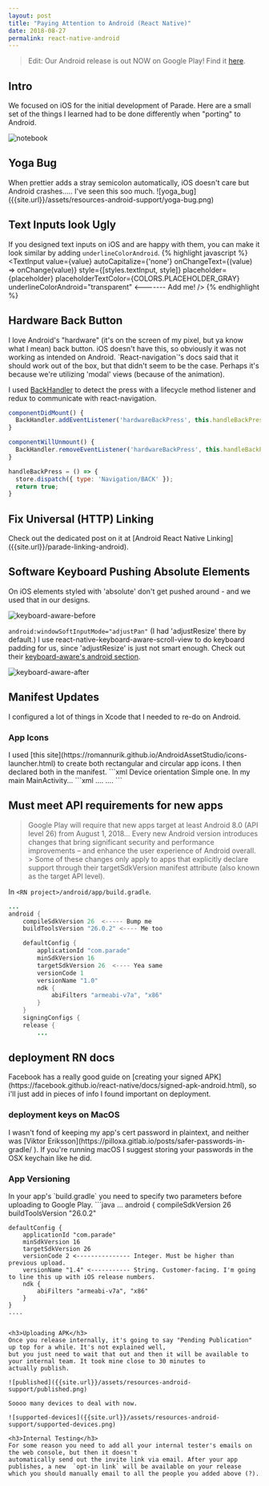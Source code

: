 ```yaml
---
layout: post
title: "Paying Attention to Android (React Native)"
date: 2018-08-27
permalink: react-native-android
---
```


> Edit: Our Android release is out NOW on Google Play! Find it [here](https://play.google.com/store/apps/details?id=com.parade).

<h2>Intro</h2>
We focused on iOS for the initial development of Parade. Here are a small set of the things I learned had to be done differently when "porting" to Android.

![notebook]({{site.url}}/assets/resources-android-support/notebook.png)

<h2>Yoga Bug</h2>
When prettier adds a stray semicolon automatically, iOS doesn't care but Android crashes..... I've seen this
soo much.
![yoga_bug]({{site.url}}/assets/resources-android-support/yoga-bug.png)

<h2>Text Inputs look Ugly</h2>

If you designed text inputs on iOS and are happy with them, you can make it look similar by adding `underlineColorAndroid`.
{% highlight javascript %}
<TextInput
value={value}
autoCapitalize={'none'}
onChangeText={(value) => onChange(value)}
style={[styles.textInput, style]}
placeholder={placeholder}
placeholderTextColor={COLORS.PLACEHOLDER_GRAY}
underlineColorAndroid="transparent" <------- Add me!
/>
{% endhighlight %}

<h2>Hardware Back Button</h2>
I love Android's "hardware" (it's on the screen of my pixel, but ya know what I mean) back button. iOS doesn't have this,
so obviously it was not working as intended on Android. `React-navigation`'s docs said that it should work out of the box,
but that didn't seem to be the case. Perhaps it's because we're utilizing 'modal' views (because of the animation).

I used [BackHandler](https://facebook.github.io/react-native/docs/backhandler) to detect the press with a lifecycle method
listener and redux to communicate with react-navigation.

```javascript
componentDidMount() {
  BackHandler.addEventListener('hardwareBackPress', this.handleBackPress);
}

componentWillUnmount() {
  BackHandler.removeEventListener('hardwareBackPress', this.handleBackPress);
}

handleBackPress = () => {
  store.dispatch({ type: 'Navigation/BACK' });
  return true;
}
```

<h2>Fix Universal (HTTP) Linking</h2>
 Check out the dedicated post on it at [Android React Native Linking]({{site.url}}/parade-linking-android).

 <h2>Software Keyboard Pushing Absolute Elements</h2>
 On iOS elements styled with 'absolute' don't get pushed around - and we used that in our designs.

![keyboard-aware-before]({{site.url}}/assets/resources-android-support/keyboard-aware-before.png)

`android:windowSoftInputMode="adjustPan"` (I had 'adjustResize' there by default.)
I use react-native-keyboard-aware-scroll-view to do keyboard padding for us, since
'adjustResize' is just not smart enough. Check out their [keyboard-aware's android section](https://github.com/APSL/react-native-keyboard-aware-scroll-view#android-support).

![keyboard-aware-after]({{site.url}}/assets/resources-android-support/keyboard-aware-after.png)

<h2>Manifest Updates</h2>

I configured a lot of things in Xcode that I needed to re-do on Android.

<h3>App Icons</h3>
I used [this site](https://romannurik.github.io/AndroidAssetStudio/icons-launcher.html) to create both
rectangular and circular app icons. I then declared both in the manifest.
```xml
<application
  android:name=".MainApplication"
  android:label="@string/app_name"
  android:icon="@mipmap/ic_launcher"   <----------------- There by default
  android:roundIcon="@mipmap/ic_launcher_round" <----------------- Added this
  ...
  ...
```
<h3>Device orientation</h3>
Simple one. In my main MainActivity...
```xml
<activity
  android:name=".MainActivity"
  android:label="@string/app_name"
  android:launchMode="singleTask"
  android:screenOrientation="portrait" <----------------- Whatever you want
  android:configChanges="keyboard|keyboardHidden|orientation|screenSize"
  android:windowSoftInputMode="adjustResize">
    ....
    ....
```

<h2>Must meet API requirements for new apps</h2>

> Google Play will require that new apps target at least Android 8.0 (API level 26) from August 1, 2018...
> Every new Android version introduces changes that bring significant security and performance improvements – and enhance the user experience of Android overall. > Some of these changes only apply to apps that explicitly declare support through their targetSdkVersion manifest attribute (also known as the target API level).

In `<RN project>/android/app/build.gradle`.

```java
...
android {
    compileSdkVersion 26  <----- Bump me
    buildToolsVersion "26.0.2" <---- Me too

    defaultConfig {
        applicationId "com.parade"
        minSdkVersion 16
        targetSdkVersion 26  <---- Yea same
        versionCode 1
        versionName "1.0"
        ndk {
            abiFilters "armeabi-v7a", "x86"
        }
    }
    signingConfigs {
    release {
        ...
```

<h2>deployment RN docs</h2>
Facebook has a really good guide on [creating your signed APK](https://facebook.github.io/react-native/docs/signed-apk-android.html), so i'll
just add in pieces of info I found important on deployment.

<h3>deployment keys on MacOS</h3>
I wasn't fond of keeping my app's cert password in plaintext, and neither was [Viktor Eriksson](https://pilloxa.gitlab.io/posts/safer-passwords-in-gradle/
). If you're running macOS I suggest storing your passwords in the OSX keychain like he did.

<h3>App Versioning</h3>
In your app's `build.gradle` you need to specify two parameters before uploading to Google Play.
```java
...
android {
    compileSdkVersion 26
    buildToolsVersion "26.0.2"

    defaultConfig {
        applicationId "com.parade"
        minSdkVersion 16
        targetSdkVersion 26
        versionCode 2 <--------------- Integer. Must be higher than previous upload.
        versionName "1.4" <----------- String. Customer-facing. I'm going to line this up with iOS release numbers.
        ndk {
            abiFilters "armeabi-v7a", "x86"
        }
    }
    ....

```

<h3>Uploading APK</h3>
Once you release internally, it's going to say "Pending Publication" up top for a while. It's not explained well,
but you just need to wait that out and then it will be available to your internal team. It took mine close to 30 minutes to
actually publish.

![published]({{site.url}}/assets/resources-android-support/published.png)

Soooo many devices to deal with now.

![supported-devices]({{site.url}}/assets/resources-android-support/supported-devices.png)

<h3>Internal Testing</h3>
For some reason you need to add all your internal tester's emails on the web console, but then it doesn't
automatically send out the invite link via email. After your app publishes, a new  `opt-in link` will be available on your release
which you should manually email to all the people you added above (?).
```
